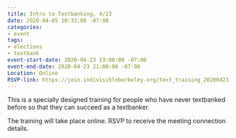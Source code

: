 ```yaml
---
title: Intro to Textbanking, 4/23
date: 2020-04-05 10:33:00 -07:00
categories:
- event
tags:
- elections
- textbank
event-start-date: 2020-04-23 19:00:00 -07:00
event-end-date: 2020-04-23 21:00:00 -07:00
Location: Online
RSVP-link: https://join.indivisibleberkeley.org/text_training_20200423
---
```


This is a specially designed training for people who have never textbanked before so that they can succeed as a textbanker.

The training will take place online. RSVP to receive the meeting connection details.